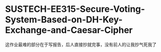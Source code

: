 # SUSTECH-EE315-Secure-Voting-System-Based-on-DH-Key-Exchange-and-Caesar-Cipher
这作业最难的部分在于写报告，后人直接抄就完事，没有前人的让我抄气死我了
